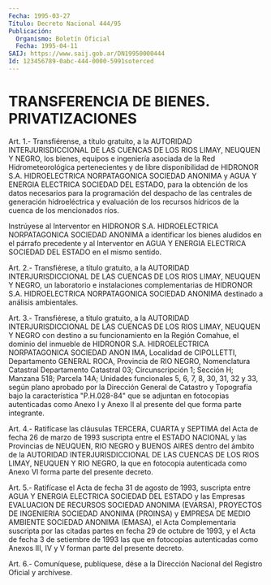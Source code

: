 ```yaml
---
Fecha: 1995-03-27
Título: Decreto Nacional 444/95
Publicación:
  Organismo: Boletín Oficial
  Fecha: 1995-04-11
SAIJ: https://www.saij.gob.ar/DN19950000444
Id: 123456789-0abc-444-0000-5991soterced
---
```

# TRANSFERENCIA DE BIENES. PRIVATIZACIONES

<a id="1"></a>
Art.  1.-  Transfiérense,  a  título  gratuito, a la AUTORIDAD INTERJURISDICCIONAL  DE LAS CUENCAS DE LOS RIOS  LIMAY,  NEUQUEN  Y NEGRO,  los  bienes,  equipos  e  ingeniería  asociada  de  la  Red Hidrometeorológica pertenecientes  y  de  libre  disponibilidad  de HIDRONOR  S.A. HIDROELECTRICA NORPATAGONICA SOCIEDAD ANONIMA y AGUA Y ENERGIA ELECTRICA  SOCIEDAD  DEL ESTADO, para la obtención de los datos  necesarios  para  la  programación    del  despacho  de  las centrales  de  generación  hidroeléctrica  y  evaluación    de  los recursos  hídricos  de  la  cuenca  de  los  mencionados  ríos.

Instrúyese    al   Interventor  en  HIDRONOR  S.A.  HIDROELECTRICA NORPATAGONICA SOCIEDAD  ANONIMA  a  identificar los bienes aludidos en  el  párrafo  precedente  y al Interventor  en  AGUA  Y  ENERGIA ELECTRICA SOCIEDAD DEL ESTADO en el mismo sentido.

<a id="2"></a>
Art.  2.-  Transfiérese,  a  título  gratuito,  a la AUTORIDAD INTERJURISDICCIONAL  DE  LAS CUENCAS DE LOS RIOS LIMAY,  NEUQUEN  Y NEGRO, un laboratorio e instalaciones  complementarias  de HIDRONOR S.A.  HIDROELECTRICA  NORPATAGONICA  SOCIEDAD  ANONIMA destinado  a análisis ambientales.

<a id="3"></a>
Art.  3.-  Transfiérese,  a  título  gratuito,  a la AUTORIDAD INTERJURISDICCIONAL  DE  LAS CUENCAS DE LOS RIOS LIMAY,  NEUQUEN  Y NEGRO con destino a su funcionamiento  en  la  Región  Comahue,  el dominio  del inmueble de HIDRONOR S.A. HIDROELECTRICA NORPATAGONICA SOCIEDAD ANON  IMA,  Localidad  de CIPOLLETTI, Departamento GENERAL ROCA, Provincia de RIO NEGRO, Nomenclatura  Catastral  Departamento Catastral  03;  Circunscripción 1; Sección H; Manzana 518;  Parcela 14A; Unidades funcionales  5, 6, 7, 8, 30, 31, 32 y 33, según plano aprobado por la Dirección General  de Catastro y Topografía bajo la característica  "P.H.028-84"  que  se  adjuntan    en    fotocopias autenticadas  como  Anexo  I  y  Anexo II al presente del que forma parte integrante.

<a id="4"></a>
Art. 4.- Ratifícase las cláusulas TERCERA, CUARTA y SEPTIMA del Acta  de  fecha  26  de  marzo  de  1993  suscripta entre el ESTADO NACIONAL  y  las Provincias de NEUQUEN, RIO NEGRO  y  BUENOS  AIRES dentro  del ámbito  de  la  AUTORIDAD  INTERJURISDICCIONAL  DE  LAS CUENCAS DE  LOS  RIOS  LIMAY,  NEUQUEN  Y  RIO  NEGRO,  la  que  en fotocopia  autenticada  como  Anexo  VI  forma  parte  del presente decreto.

<a id="5"></a>
Art.  5.-  Ratifícase  el  Acta de fecha 31 de agosto de 1993, suscripta entre AGUA Y ENERGIA ELECTRICA  SOCIEDAD DEL ESTADO y las Empresas   EVALUACION  DE  RECURSOS  SOCIEDAD  ANONIMA    (EVARSA), PROYECTOS DE  INGENIERIA  SOCIEDAD  ANONIMA  (PROINSA) y EMPRESA DE MEDIO  AMBIENTE  SOCIEDAD  ANONIMA (EMASA), el Acta  Complementaria suscripta por las citadas partes  en fecha 29 de octubre de 1993, y el  Acta de fecha 3 de setiembre de  1993  las  que  en  fotocopias autenticadas  como  Anexos  III,  IV  y V forman parte del presente decreto.

<a id="6"></a>
Art. 6.- Comuníquese, publíquese, dése a la Dirección Nacional del Registro Oficial y archívese.